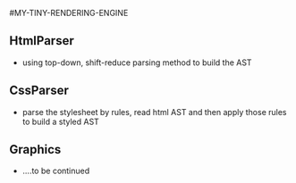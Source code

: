#MY-TINY-RENDERING-ENGINE

## HtmlParser
* using top-down, shift-reduce parsing method to build the AST

## CssParser
* parse the stylesheet by rules, read html AST and then apply those rules to build a styled AST

## Graphics
* ....to be continued
